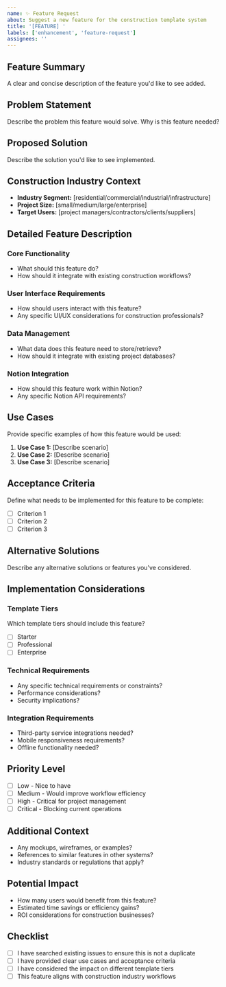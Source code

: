 ```yaml
---
name: ✨ Feature Request
about: Suggest a new feature for the construction template system
title: '[FEATURE] '
labels: ['enhancement', 'feature-request']
assignees: ''
---
```


## Feature Summary
A clear and concise description of the feature you'd like to see added.

## Problem Statement
Describe the problem this feature would solve. Why is this feature needed?

## Proposed Solution
Describe the solution you'd like to see implemented.

## Construction Industry Context
- **Industry Segment:** [residential/commercial/industrial/infrastructure]
- **Project Size:** [small/medium/large/enterprise]
- **Target Users:** [project managers/contractors/clients/suppliers]

## Detailed Feature Description

### Core Functionality
- What should this feature do?
- How should it integrate with existing construction workflows?

### User Interface Requirements
- How should users interact with this feature?
- Any specific UI/UX considerations for construction professionals?

### Data Management
- What data does this feature need to store/retrieve?
- How should it integrate with existing project databases?

### Notion Integration
- How should this feature work within Notion?
- Any specific Notion API requirements?

## Use Cases
Provide specific examples of how this feature would be used:

1. **Use Case 1:** [Describe scenario]
2. **Use Case 2:** [Describe scenario]
3. **Use Case 3:** [Describe scenario]

## Acceptance Criteria
Define what needs to be implemented for this feature to be complete:

- [ ] Criterion 1
- [ ] Criterion 2
- [ ] Criterion 3

## Alternative Solutions
Describe any alternative solutions or features you've considered.

## Implementation Considerations

### Template Tiers
Which template tiers should include this feature?
- [ ] Starter
- [ ] Professional
- [ ] Enterprise

### Technical Requirements
- Any specific technical requirements or constraints?
- Performance considerations?
- Security implications?

### Integration Requirements
- Third-party service integrations needed?
- Mobile responsiveness requirements?
- Offline functionality needed?

## Priority Level
- [ ] Low - Nice to have
- [ ] Medium - Would improve workflow efficiency
- [ ] High - Critical for project management
- [ ] Critical - Blocking current operations

## Additional Context
- Any mockups, wireframes, or examples?
- References to similar features in other systems?
- Industry standards or regulations that apply?

## Potential Impact
- How many users would benefit from this feature?
- Estimated time savings or efficiency gains?
- ROI considerations for construction businesses?

## Checklist
- [ ] I have searched existing issues to ensure this is not a duplicate
- [ ] I have provided clear use cases and acceptance criteria
- [ ] I have considered the impact on different template tiers
- [ ] This feature aligns with construction industry workflows